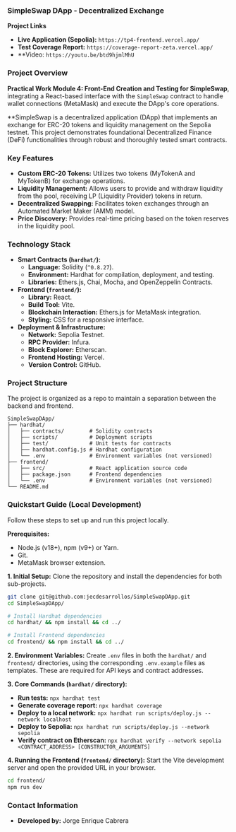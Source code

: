 ### **SimpleSwap DApp - Decentralized Exchange**

**Project Links**

  * **Live Application (Sepolia):** `https://tp4-frontend.vercel.app/`
  * **Test Coverage Report:** `https://coverage-report-zeta.vercel.app/`
  * **Video: `https://youtu.be/btd9hjmlMhU`
### Project Overview

**Practical Work Module 4: Front-End Creation and Testing for SimpleSwap**, integrating a React-based interface with the `SimpleSwap` contract to handle wallet connections (MetaMask) and execute the DApp's core operations.

**SimpleSwap is a decentralized application (DApp) that implements an exchange for ERC-20 tokens and liquidity management on the Sepolia testnet. This project demonstrates foundational Decentralized Finance (DeFi) functionalities through robust and thoroughly tested smart contracts.


### Key Features

  * **Custom ERC-20 Tokens:** Utilizes two tokens (MyTokenA and MyTokenB) for exchange operations.
  * **Liquidity Management:** Allows users to provide and withdraw liquidity from the pool, receiving LP (Liquidity Provider) tokens in return.
  * **Decentralized Swapping:** Facilitates token exchanges through an Automated Market Maker (AMM) model.
  * **Price Discovery:** Provides real-time pricing based on the token reserves in the liquidity pool.
   
### Technology Stack

  * **Smart Contracts (`hardhat/`):**
      * **Language:** Solidity (`^0.8.27`).
      * **Environment:** Hardhat for compilation, deployment, and testing.
      * **Libraries:** Ethers.js, Chai, Mocha, and OpenZeppelin Contracts.
  * **Frontend (`frontend/`):**
      * **Library:** React.
      * **Build Tool:** Vite.
      * **Blockchain Interaction:** Ethers.js for MetaMask integration.
      * **Styling:** CSS for a responsive interface.
  * **Deployment & Infrastructure:**
      * **Network:** Sepolia Testnet.
      * **RPC Provider:** Infura.
      * **Block Explorer:** Etherscan.
      * **Frontend Hosting:** Vercel.
      * **Version Control:** GitHub.

### Project Structure

The project is organized as a repo to maintain a separation between the backend and frontend.

```
SimpleSwapDApp/
├── hardhat/
│   ├── contracts/        # Solidity contracts
│   ├── scripts/          # Deployment scripts
│   ├── test/             # Unit tests for contracts
│   ├── hardhat.config.js # Hardhat configuration
│   └── .env              # Environment variables (not versioned)
├── frontend/
│   ├── src/              # React application source code
│   ├── package.json      # Frontend dependencies
│   └── .env              # Environment variables (not versioned)
└── README.md
```

### Quickstart Guide (Local Development)

Follow these steps to set up and run this project locally.

**Prerequisites:**

  * Node.js (v18+), npm (v9+) or Yarn.
  * Git.
  * MetaMask browser extension.

**1. Initial Setup:**
Clone the repository and install the dependencies for both sub-projects.

```bash
git clone git@github.com:jecdesarrollos/SimpleSwapDApp.git
cd SimpleSwapDApp/

# Install Hardhat dependencies
cd hardhat/ && npm install && cd ../

# Install Frontend dependencies
cd frontend/ && npm install && cd ../
```

**2. Environment Variables:**
Create `.env` files in both the `hardhat/` and `frontend/` directories, using the corresponding `.env.example` files as templates. These are required for API keys and contract addresses.

**3. Core Commands (`hardhat/` directory):**

  * **Run tests:** `npx hardhat test`
  * **Generate coverage report:** `npx hardhat coverage`
  * **Deploy to a local network:** `npx hardhat run scripts/deploy.js --network localhost`
  * **Deploy to Sepolia:** `npx hardhat run scripts/deploy.js --network sepolia`
  * **Verify contract on Etherscan:** `npx hardhat verify --network sepolia <CONTRACT_ADDRESS> [CONSTRUCTOR_ARGUMENTS]`

**4. Running the Frontend (`frontend/` directory):**
Start the Vite development server and open the provided URL in your browser.

```bash
cd frontend/
npm run dev
```

### Contact Information

  * **Developed by:** Jorge Enrique Cabrera 
